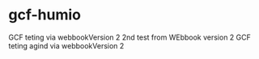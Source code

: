 # gcf-humio

GCF teting via webbookVersion 2
2nd test from WEbbook version 2
GCF teting agind via webbookVersion 2
